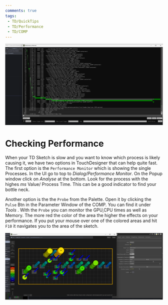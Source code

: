 ```yaml
---
comments: true
tags:
 - TD/QuickTips
 - TD/Performance
 - TD/COMP
---
```


![View of Performance Window Monitor](./img/CheckingPerformance1.png)

# Checking Performance 

When your TD Sketch is slow and you want to know which process is likely causing it, we have two options in TouchDesigner that can help quite fast. The first option is the `Performance Monitor` which is showing the single Processes. In the UI go to top to *Dialog/Performance Monitor*. On the Popup window click on *Analyse* at the bottom. Look for the process with the highes *ms* Value/ Process Time. This can be a good indicator to find your bottle neck. 


Another option is the the `Probe` from the Palette. Open it by clicking the `Pulse` Btn in the Parameter Window of the COMP.
You can find it under *Tools* . With the `Probe` you can monitor the GPU,CPU times as well as Memory. The more red the color of the area the higher the effects on your performance. If you put your mouse over one of the colored areas and hit `F10` it navigates you to the area of the sketch. 

![View of Probe Window](./img/CheckingPerformance2.png)


